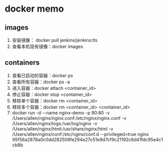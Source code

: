 # docker memo

## images
1. 安装镜像： docker pull jenkins/jenkins:lts
2. 查看本机现有镜像：docker images


## containers
1. 查看已启动的容器：docker ps
2. 查看所有容器：docker ps -a
3. 进入容器：docker attach <container_id>
4. 停止容器：docker stop <container_id>
5. 移除单个容器：docker rm <container_id>
6. 移除多个容器：docker rm <container_id> <container_id>
8. docker run -d --name nginx-demo -p 80:80 -v /Users/allen/nginx/nginx.conf:/etc/nginx/nginx.conf -v /Users/allen/nginx/logs:/var/log/nginx -v /Users/allen/nginx/html:/usr/share/nginx/html -v /Users/allen/nginx/conf:/etc/nginx/conf.d --privileged=true nginx
95f56a2878a0c0dd282506fe294e27c51e9d7cf9c21192c6d41fdc95e4c1cb8b
